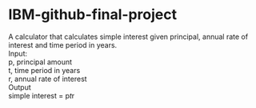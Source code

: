 # IBM-github-final-project  
A calculator that calculates simple interest given principal, annual rate of interest and time period in years.  
Input:  
   p, principal amount  
   t, time period in years  
   r, annual rate of interest  
Output  
   simple interest = p*t*r  
